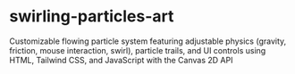 # swirling-particles-art
Customizable flowing particle system featuring adjustable physics (gravity, friction, mouse interaction, swirl), particle trails, and UI controls using HTML, Tailwind CSS, and JavaScript with the Canvas 2D API
